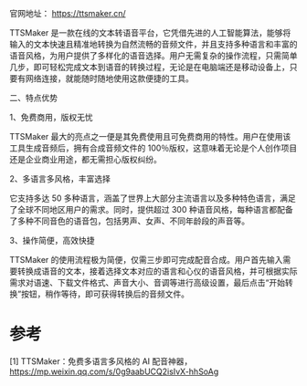 官网地址： https://ttsmaker.cn/

TTSMaker 是一款在线的文本转语音平台，它凭借先进的人工智能算法，能够将输入的文本快速且精准地转换为自然流畅的音频文件，并且支持多种语言和丰富的语音风格，为用户提供了多样化的语音选择。用户无需复杂的操作流程，只需简单几步，即可轻松完成文本到语音的转换过程，无论是在电脑端还是移动设备上，只要有网络连接，就能随时随地使用这款便捷的工具。

二、特点优势

1、免费商用，版权无忧

TTSMaker 最大的亮点之一便是其免费使用且可免费商用的特性。用户在使用该工具生成音频后，拥有合成音频文件的 100％版权，这意味着无论是个人创作项目还是企业商业用途，都无需担心版权纠纷。

2、多语言多风格，丰富选择

它支持多达 50 多种语言，涵盖了世界上大部分主流语言以及多种特色语言，满足了全球不同地区用户的需求。同时，提供超过 300 种语音风格，每种语言都配备了多种不同音色的语音包，包括男声、女声、不同年龄段的声音等。

3、操作简便，高效快捷

TTSMaker 的使用流程极为简便，仅需三步即可完成配音合成。用户首先输入需要转换成语音的文本，接着选择文本对应的语言和心仪的语音风格，并可根据实际需求对语速、下载文件格式、声音大小、音调等进行高级设置，最后点击“开始转换”按钮，稍作等待，即可获得转换后的音频文件。

# 参考

[1] TTSMaker：免费多语言多风格的 AI 配音神器，https://mp.weixin.qq.com/s/0g9aabUCQ2isIvX-hhSoAg
